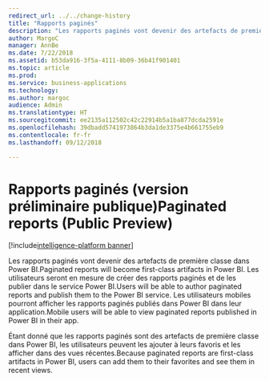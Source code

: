 ```yaml
---
redirect_url: ../../change-history
title: "Rapports paginés"
description: "Les rapports paginés vont devenir des artefacts de première classe dans les applications et les espaces de travail de Power BI."
author: MargoC
manager: AnnBe
ms.date: 7/22/2018
ms.assetid: b53da916-3f5a-4111-8b09-36b41f901401
ms.topic: article
ms.prod: 
ms.service: business-applications
ms.technology: 
ms.author: margoc
audience: Admin
ms.translationtype: HT
ms.sourcegitcommit: ee2135a112502c42c22914b5a1ba877dcda2591e
ms.openlocfilehash: 39dbadd5741973864b3da1de3375e4b661755eb9
ms.contentlocale: fr-fr
ms.lasthandoff: 09/12/2018

---
```

# <a name="paginated-reports-public-preview"></a><span data-ttu-id="68b7f-103">Rapports paginés (version préliminaire publique)</span><span class="sxs-lookup"><span data-stu-id="68b7f-103">Paginated reports (Public Preview)</span></span>

[!include[intelligence-platform banner](../../includes/intelligence-platform.md)]




<span data-ttu-id="68b7f-104">Les rapports paginés vont devenir des artefacts de première classe dans Power BI.</span><span class="sxs-lookup"><span data-stu-id="68b7f-104">Paginated reports will become first-class artifacts in Power BI.</span></span> <span data-ttu-id="68b7f-105">Les utilisateurs seront en mesure de créer des rapports paginés et de les publier dans le service Power BI.</span><span class="sxs-lookup"><span data-stu-id="68b7f-105">Users will be able to author paginated reports and publish them to the Power BI service.</span></span> <span data-ttu-id="68b7f-106">Les utilisateurs mobiles pourront afficher les rapports paginés publiés dans Power BI dans leur application.</span><span class="sxs-lookup"><span data-stu-id="68b7f-106">Mobile users will be able to view paginated reports published in Power BI in their app.</span></span>
 
<span data-ttu-id="68b7f-107">Étant donné que les rapports paginés sont des artefacts de première classe dans Power BI, les utilisateurs peuvent les ajouter à leurs favoris et les afficher dans des vues récentes.</span><span class="sxs-lookup"><span data-stu-id="68b7f-107">Because paginated reports are first-class artifacts in Power BI, users can add them to their favorites and see them in recent views.</span></span>

